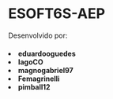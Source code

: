 # ESOFT6S-AEP

</h3>Desenvolvido por:</h3>
<h4>
<li>eduardooguedes</li>
<li>IagoCO</li>
<li>magnogabriel97</li>
<li>Femagrinelli</li>
<li>pimball12</li>
  </h4>
